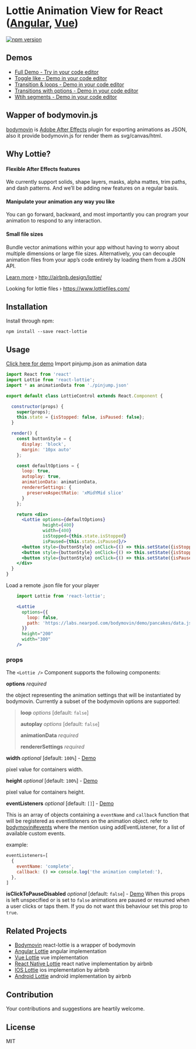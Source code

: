 # Lottie Animation View for React ([Angular](https://github.com/chenqingspring/ng-lottie), [Vue](https://github.com/chenqingspring/vue-lottie))

[![npm version](https://badge.fury.io/js/react-lottie.svg)](http://badge.fury.io/js/react-lottie)

## Demos
- [Full Demo - Try in your code editor](http://www.jinno.app/redirect?from=chenqingspring&redirect=libary&libName=react-lottie&componentName=ToggleLikeControl&libCreator=tanstack&userId=abc123)
- [Toggle like - Demo in your code editor](http://www.jinno.app/redirect?from=chenqingspring&redirect=libary&libName=react-lottie&componentName=ToggleLike&libCreator=tanstack&userId=abc123)
- [Transition & loops - Demo in your code editor](http://www.jinno.app/redirect?from=chenqingspring&redirect=libary&libName=react-lottie&componentName=ToggleTransitionsLoops&libCreator=tanstack&userId=abc123)
- [Transitions with options - Demo in your code editor](http://www.jinno.app/redirect?from=chenqingspring&redirect=libary&libName=react-lottie&componentName=ToggleTransitionsOptions&libCreator=tanstack&userId=abc123)
- [Wtih segments - Demo in your code editor](http://www.jinno.app/redirect?from=chenqingspring&redirect=libary&libName=react-lottie&componentName=ToggleSegment&libCreator=tanstack&userId=abc123)

## Wapper of bodymovin.js

[bodymovin](https://github.com/bodymovin/bodymovin) is [Adobe After Effects](http://www.adobe.com/products/aftereffects.html) plugin for exporting animations as JSON, also it provide bodymovin.js for render them as svg/canvas/html.

## Why Lottie?

#### Flexible After Effects features
We currently support solids, shape layers, masks, alpha mattes, trim paths, and dash patterns. And we’ll be adding new features on a regular basis.

#### Manipulate your animation any way you like
You can go forward, backward, and most importantly you can program your animation to respond to any interaction.

#### Small file sizes
Bundle vector animations within your app without having to worry about multiple dimensions or large file sizes. Alternatively, you can decouple animation files from your app’s code entirely by loading them from a JSON API.

[Learn more](http://airbnb.design/introducing-lottie/) › http://airbnb.design/lottie/

Looking for lottie files › https://www.lottiefiles.com/

## Installation

Install through npm:
```
npm install --save react-lottie
```

## Usage
[Click here for demo](http://www.jinno.app/redirect?from=chenqingspring&redirect=libary&libName=react-lottie&componentName=ToggleLikeControl&libCreator=tanstack&userId=abc123)
Import pinjump.json as animation data

```jsx
import React from 'react'
import Lottie from 'react-lottie';
import * as animationData from './pinjump.json'

export default class LottieControl extends React.Component {

  constructor(props) {
    super(props);
    this.state = {isStopped: false, isPaused: false};
  }

  render() {
    const buttonStyle = {
      display: 'block',
      margin: '10px auto'
    };

    const defaultOptions = {
      loop: true,
      autoplay: true, 
      animationData: animationData,
      rendererSettings: {
        preserveAspectRatio: 'xMidYMid slice'
      }
    };

    return <div>
      <Lottie options={defaultOptions}
              height={400}
              width={400}
              isStopped={this.state.isStopped}
              isPaused={this.state.isPaused}/>
      <button style={buttonStyle} onClick={() => this.setState({isStopped: true})}>stop</button>
      <button style={buttonStyle} onClick={() => this.setState({isStopped: false})}>play</button>
      <button style={buttonStyle} onClick={() => this.setState({isPaused: !this.state.isPaused})}>pause</button>
    </div>
  }
}

```

Load a remote .json file for your player

```jsx
    import Lottie from 'react-lottie';

    <Lottie 
      options={{
        loop: false, 
        path: 'https://labs.nearpod.com/bodymovin/demo/pancakes/data.json',
      }}
      height="200"
      width="300"
    />
```

### props
The `<Lottie />` Component supports the following components:

**options** *required*

the object representing the animation settings that will be instantiated by bodymovin. Currently a subset of the bodymovin options are supported:

>**loop** *options* [default: `false`]
>
>**autoplay** *options* [default: `false`]
>
>**animationData** *required*
>
>**rendererSettings** *required* 

**width** *optional* [default: `100%`] - [Demo](http://www.jinno.app/redirect?from=chenqingspring&redirect=libary&libName=react-lottie&componentName=ToggleLikeWidthHeight&libCreator=tanstack&userId=abc123)

pixel value for containers width.

**height** *optional* [default: `100%`] - [Demo](http://www.jinno.app/redirect?from=chenqingspring&redirect=libary&libName=react-lottie&componentName=ToggleLikeWidthHeight&libCreator=tanstack&userId=abc123)

pixel value for containers height.

**eventListeners** *optional* [default: `[]`] - [Demo](http://www.jinno.app/redirect?from=chenqingspring&redirect=libary&libName=react-lottie&componentName=LottieEventListeners&libCreator=tanstack&userId=abc123)

This is an array of objects containing a `eventName` and `callback` function that will be registered as  eventlisteners on the animation object. refer to [bodymovin#events](https://github.com/bodymovin/bodymovin#events) where the mention using addEventListener, for a list of available custom events.

example:
```jsx
eventListeners=[
  {
    eventName: 'complete',
    callback: () => console.log('the animation completed:'),
  },
]
```

**isClickToPauseDisabled** *optional* [default: `false`] - [Demo](http://www.jinno.app/redirect?from=chenqingspring&redirect=libary&libName=react-lottie&componentName=LottieClickToPause&libCreator=tanstack&userId=abc123)
When this props is left unspecified or is set to `false` animations are paused or resumed when a user clicks or taps them. If you do not want this behaviour set this prop to `true`.

## Related Projects

* [Bodymovin](https://github.com/bodymovin/bodymovin) react-lottie is a wrapper of bodymovin
* [Angular Lottie](https://github.com/chenqingspring/ng-lottie) angular implementation
* [Vue Lottie](https://github.com/chenqingspring/vue-lottie) vue implementation
* [React Native Lottie](https://github.com/airbnb/lottie-react-native) react native implementation by airbnb
* [IOS Lottie](https://github.com/airbnb/lottie-ios) ios implementation by airbnb
* [Android Lottie](https://github.com/airbnb/lottie-android) android implementation by airbnb

## Contribution
Your contributions and suggestions are heartily welcome.

## License
MIT

